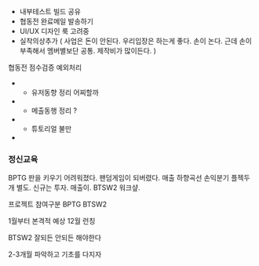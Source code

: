 

- 내부테스트 빌드 공유 
- 협동전 완료메일 발송하기
- UI/UX 디자인 룩 고려중
- 실착의상추가 ( 사업은 돈이 안된다. 우리입장은 하는게 좋다. 손이 논다. 근데 손이 부족해서 멤버별보단 공통. 제작비가 많이든다. )


협동전 점수검증 예외처리 


- - 유저동향 정리 어찌할까
- - 메출동행 정리 ?
- - 튜토리얼 불만 
- 


### 정신교육
BPTG 판을 키우기 어려워졌다. 팬덤게임이 되버렸다. 
매출 하향곡선
손익분기 플젝두개 별도. 신규는 투자. 매출이. 
BTSW2 워크샾. 

프로젝트 참여구분 
BPTG
BTSW2

1월부터 본격적 예상
12월 런칭

BTSW2 잘되든 안되든 해야한다

2-3개월 파악하고 기초를 다지자

